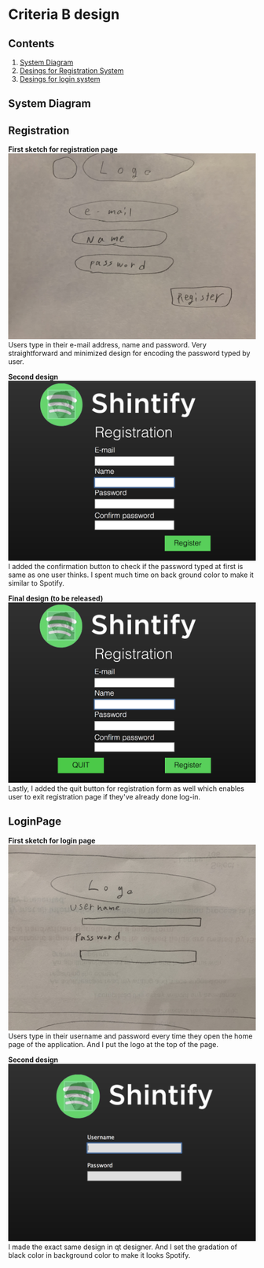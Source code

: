# Criteria B design #

Contents
--------------
1. [System Diagram](#system_diagram)
1. [Desings for Registration System](#registration)
1. [Desings for login system](#loginpage)


System Diagram
--------------


 Registration 
 ----------------------------
**First sketch for registration page**
![registration](IMG_2287.JPG)
Users type in their e-mail address, name and password. Very straightforward and minimized design for encoding the password typed by user.

**Second design**
![newrergi](regi.jPG)
I added the confirmation button to check if the password typed at first is same as one user thinks.
I spent much time on back ground color to make it similar to Spotify.

**Final design (to be released)**
![regifinal](reginew.JPG)
Lastly, I added the quit button for registration form as well which enables user to exit registration page if they've already done log-in.

LoginPage
------------
**First sketch for login page**
![login](Loginpage.JPG)
Users type in their username and password every time they open the home page of the application. And I put the logo at the top of the page.

**Second design**
![loginqt](loginqt.JPG)
I made the exact same design in qt designer. And I set the gradation of black color in background color to make it looks Spotify. 
